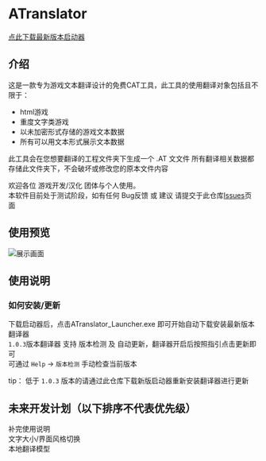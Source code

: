 # ATranslator
 [点此下载最新版本启动器](https://github.com/MoyouDE/ATranslator-Homepage/releases/download/1.0.0/ATranslator_Launcher.zip)

## 介绍
这是一款专为游戏文本翻译设计的免费CAT工具，此工具的使用翻译对象包括且不限于：
- html游戏
- 重度文字类游戏
- 以未加密形式存储的游戏文本数据
- 所有可以用文本形式展示文本数据


此工具会在您想要翻译的工程文件夹下生成一个 .AT 文文件 所有翻译相关数据都存储此文件夹下，不会破坏或修改您的原本文件内容
  
欢迎各位 游戏开发/汉化 团体与个人使用。  
本软件目前处于测试阶段，如有任何 Bug反馈 或 建议 请提交于此仓库[Issues](https://github.com/MoyouDE/ATranslator-Homepage/issues)页面

## 使用预览
![展示画面](https://github.com/MoyouDE/ATranslator-Release/assets/44468640/1142acb2-428e-4c4e-8d1e-32d89246e34c)

## 使用说明  
### 如何安装/更新
下载启动器后，点击ATranslator_Launcher.exe 即可开始自动下载安装最新版本翻译器  
`1.0.3`版本翻译器 支持 版本检测 及 自动更新，翻译器开启后按照指引点击更新即可  
可通过 `Help` -> `版本检测` 手动检查当前版本  

tip： 低于 `1.0.3` 版本的请通过此仓库下载新版启动器重新安装翻译器进行更新

## 未来开发计划（以下排序不代表优先级）  
补完使用说明    
文字大小/界面风格切换  
本地翻译模型  

